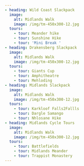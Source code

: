 ```yaml
---
- heading: Wild Coast Slackpack
  image:
    alt: Midlands Walk
    image: /img/tm-450x300-12.jpg
  tours:
    - tour: Meander hike
    - tour: Sunshine Hike
    - tour: 'Mini Break '
- heading: Drakensberg Slackpack
  image:
    alt: Midlands Walk
    image: /img/tm-450x300-12.jpg
  tours:
    - tour: Giants Cup
    - tour: Amphitheatre
    - tour: Mehloding
- heading: Midlands Slackpack
  image:
    alt: Midlands Walk
    image: /img/tm-450x300-12.jpg
  tours:
    - tour: Karkloof Falls2Fallls
    - tour: Dargle Samango
    - tour: Nhlosane Hike
- heading: Midlands Cycle Tours
  image:
    alt: Midlands Walk
    image: /img/tm-450x300-12.jpg
  tours:
    - tour: Battlefields
    - tour: Midlands Meander
    - tour: Trappist Monastery
---
```


